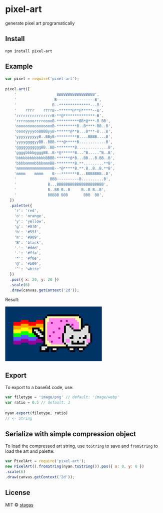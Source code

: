 
# pixel-art

  generate pixel art programatically

## Install

```
npm install pixel-art
```

## Example

```js
var pixel = require('pixel-art');

pixel.art([
    '                  BBBBBBBBBBBBBBBBB',
    '                 B-----------------B',
    '                B--**************---B',
    '    rrrr    rrrrB--******@**@*****--B',
    'rrrrrrrrrrrrrrrrB-**@**************-B',
    'rrrroooorrrrooooB-**********BB*@***-B BB',
    'ooooooooooooooooB-*********B..B****-BB..B',
    'ooooyyyyooBBBByyB-******@**B...B***-B...B',
    'yyyyyyyyyyB..BByB-*********B....BBBB....B',
    'yyyyggggyyBB..BBB-***@*****B............B',
    'gggggggggggBB..BB-********B..............B',
    'ggggbbbbggggBB..B-*@******B...^B.....^B..B',
    'bbbbbbbbbbbbbBBBB-******@*B...BB...B.BB..B',
    'bbbbmmmmbbbbmmmBB-********B.**.........**B',
    'mmmmmmmmmmmmmmmmB--*@*****B.**.B..B..B.**B',
    'mmmm    mmmm    B---*******B...BBBBBBB..B',
    '               BBB----------B..........B',
    '              B...BBBBBBBBBBBBBBBBBBBBB',
    '              B..BB B..B     B..B B..B',
    '              BBBBB BBB       BBB  BB',
  ])
  .palette({
    'r': 'red',
    'o': 'orange',
    'y': 'yellow',
    'g': '#0f0',
    'b': '#55f',
    'm': '#909',
    'B': 'black',
    '.': '#ddd',
    '-': '#ffa',
    '*': '#f8e',
    '@': '#b09',
    '^': 'white'
  })
  .pos({ x: 20, y: 20 })
  .scale(6)
  .draw(canvas.getContext('2d'));
```

Result:

![example.png](example.png)

## Export

To export to a base64 code, use:

```js
var filetype = 'image/png' // default: 'image/webp'
var ratio = 0.5 // default: 1

nyan.export(filetype, ratio)
// <- String
```

## Serialize with simple compression object

To load the compressed art string, use `toString` to save and `fromString` to load the art and palette:

```js
var PixelArt = require('pixel-art');
new PixelArt().fromString(nyan.toString()).pos({ x: 0, y: 0 })
.scale(6)
.draw(canvas.getContext('2d'));
```


## License

MIT © [stagas](https://github.com/stagas)
